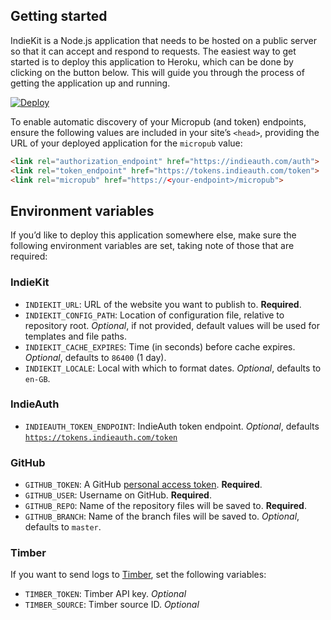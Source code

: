 ## Getting started

IndieKit is a Node.js application that needs to be hosted on a public server so that it can accept and respond to requests. The easiest way to get started is to deploy this application to Heroku, which can be done by clicking on the button below. This will guide you through the process of getting the application up and running.

[![Deploy](https://www.herokucdn.com/deploy/button.svg)](https://heroku.com/deploy?template=https://github.com/paulrobertlloyd/indiekit)

To enable automatic discovery of your Micropub (and token) endpoints, ensure the following values are included in your site’s `<head>`, providing the URL of your deployed application for the `micropub` value:

```html
<link rel="authorization_endpoint" href="https://indieauth.com/auth">
<link rel="token_endpoint" href="https://tokens.indieauth.com/token">
<link rel="micropub" href="https://<your-endpoint>/micropub">
```

## Environment variables

If you’d like to deploy this application somewhere else, make sure the following environment variables are set, taking note of those that are required:

### IndieKit
* `INDIEKIT_URL`: URL of the website you want to publish to. **Required**.
* `INDIEKIT_CONFIG_PATH`: Location of configuration file, relative to repository root. *Optional*, if not provided, default values will be used for templates and file paths.
* `INDIEKIT_CACHE_EXPIRES`: Time (in seconds) before cache expires. *Optional*, defaults to `86400` (1 day).
* `INDIEKIT_LOCALE`: Local with which to format dates. *Optional*, defaults to `en-GB`.

### IndieAuth
* `INDIEAUTH_TOKEN_ENDPOINT`: IndieAuth token endpoint. *Optional*, defaults [`https://tokens.indieauth.com/token`](https://tokens.indieauth.com/token)

### GitHub
* `GITHUB_TOKEN`: A GitHub [personal access token](https://github.com/settings/tokens). **Required**.
* `GITHUB_USER`: Username on GitHub. **Required**.
* `GITHUB_REPO`: Name of the repository files will be saved to. **Required**.
* `GITHUB_BRANCH`: Name of the branch files will be saved to. *Optional*, defaults to `master`.

### Timber
If you want to send logs to [Timber](https://timber.io), set the following variables:

* `TIMBER_TOKEN`: Timber API key. *Optional*
* `TIMBER_SOURCE`: Timber source ID. *Optional*
